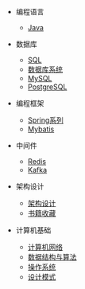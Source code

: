 - 编程语言
  - [Java](编程语言/Java/)

- 数据库
  - [SQL](数据库/SQL/) 
  - [数据库系统](数据库/数据库原理/)
  - [MySQL](数据库/MySQL/)
  - [PostgreSQL](数据库/PgSQL/)

- 编程框架
  - [Spring系列](编程框架/Spring系列/)
  - [Mybatis](编程框架/Mybatis/) 

- 中间件
  - [Redis](中间件/Redis/)
  - [Kafka](中间件/Kafka/)
  
- 架构设计
  - [架构设计](系统架构/) 
  - [书籍收藏](系统架构/课程书籍/)

- 计算机基础
  - [计算机网络](计算机基础/计算机网络/)
  - [数据结构与算法](计算机基础/数据结构与算法/)
  - [操作系统](计算机基础/操作系统/)
  - [设计模式](计算机基础/设计模式/)
